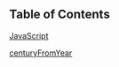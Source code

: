 ## Table of Contents

[JavaScript](JavaScript/)

  [centuryFromYear](JavaScript/02_centuryFromYear.js)
  
